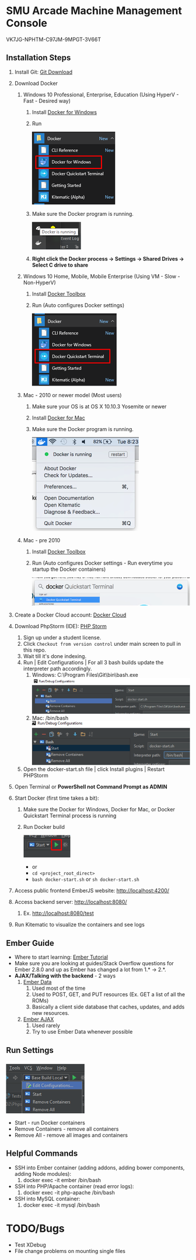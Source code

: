 # SMU Arcade Machine Management Console

VK7JG-NPHTM-C97JM-9MPGT-3V66T

## Installation Steps
1. Install Git: [Git Download](https://git-scm.com/download)
2. Download Docker
    1. Windows 10 Professional, Enterprise, Education (Using HyperV - Fast - Desired way)
        1. Install [Docker for Windows](https://download.docker.com/win/stable/InstallDocker.msi)
        2. Run 
        
            ![Docker for Windows](documentation/windows_hyperv.png)
        3. Make sure the Docker program is running.
        
            ![Docker running](documentation/docker_running.png)
        4. **Right click the Docker process -> Settings -> Shared Drives -> Select C drive to share**
    2. Windows 10 Home, Mobile, Mobile Enterprise (Using VM - Slow - Non-HyperV)
        1. Install [Docker Toolbox](https://github.com/docker/toolbox/releases/download/v1.12.0/DockerToolbox-1.12.0.exe)
        2. Run (Auto configures Docker settings)
        
            ![Windows VM](documentation/windows_vm.png)
    3. Mac - 2010 or newer model (Most users)
        1. Make sure your OS is at OS X 10.10.3 Yosemite or newer
        2. Install [Docker for Mac](https://download.docker.com/mac/stable/Docker.dmg)
        3. Make sure the Docker program is running.
                
            ![Docker running](documentation/mac_current.png)
    4. Mac - pre 2010
        1. Install [Docker Toolbox](https://github.com/docker/toolbox/releases/download/v1.12.0/DockerToolbox-1.12.0.pkg)
        2. Run (Auto configures Docker settings - Run everytime you startup the Docker containers)
        
            ![Windows VM](documentation/mac_old.png)
3. Create a Docker Cloud account: [Docker Cloud](https://cloud.docker.com/)
4. Download PhpStorm (IDE): [PHP Storm](https://www.jetbrains.com/phpstorm/download/)
    1. Sign up under a student license.
    2. Click `Checkout from version control` under main screen to pull in this repo.
    3. Wait till it's done indexing.
    3. Run | Edit Configurations | For all 3 bash builds update the interpreter path accordingly.
        1. Windows: C:\Program Files\Git\bin\bash.exe
        ![Bash Builds](documentation/bash_builds_win.png)
        2. Mac: /bin/bash
        ![Bash Builds](documentation/bash_builds_mac.png)
    4. Open the docker-start.sh file | click Install plugins | Restart PHPStorm
    
5. Open Terminal or **PowerShell not Command Prompt as ADMIN**
6. Start Docker (first time takes a bit): 
    1. Make sure the Docker for Windows, Docker for Mac, or Docker Quickstart Terminal process is running
    2. Run Docker build
    
        ![Windows VM](documentation/phpstorm_start_build.png)
        * or
        * `cd <project_root_direct>`
        * `bash docker-start.sh` or `sh docker-start.sh`
    
7. Access public frontend EmberJS website: [http://localhost:4200/](http://localhost:4200/)
8. Access backend server: [http://localhost:8080/](http://localhost:8080/)
    1. Ex. [http://localhost:8080/test](http://localhost:8080/test)
9. Run Kitematic to visualize the containers and see logs
    
## Ember Guide
* Where to start learning: [Ember Tutorial](https://guides.emberjs.com/v2.8.0/tutorial/ember-cli/#toc_directory-structure)
* Make sure you are looking at guides/Stack Overflow questions for Ember 2.8.0 and up as Ember has changed a lot from 1.* -> 2.*. 
* **AJAX/Talking with the backend** - 2 ways
    1. [Ember Data](https://guides.emberjs.com/v2.8.0/tutorial/ember-data/)
        1. Used most of the time
        2. Used to POST, GET, and PUT resources (Ex. GET a list of all the ROMs)
        3. Basically a client side database that caches, updates, and adds new resources.
    2. [Ember AJAX](https://github.com/ember-cli/ember-ajax)
        1. Used rarely
        2. Try to use Ember Data whenever possible

## Run Settings
![Run Settings](documentation/build_screenshot.png)   
* Start - run Docker containers
* Remove Containers - remove all containers
* Remove All - remove all images and containers

## Helpful Commands
* SSH into Ember container (adding addons, adding bower components, adding Node modules):
    1. docker exec -it ember /bin/bash
* SSH into PHP/Apache container (read error logs):
    1. docker exec -it php-apache /bin/bash
* SSH into MySQL container:
    1. docker exec -it mysql /bin/bash

# TODO/Bugs
* Test XDebug
* File change problems on mounting single files